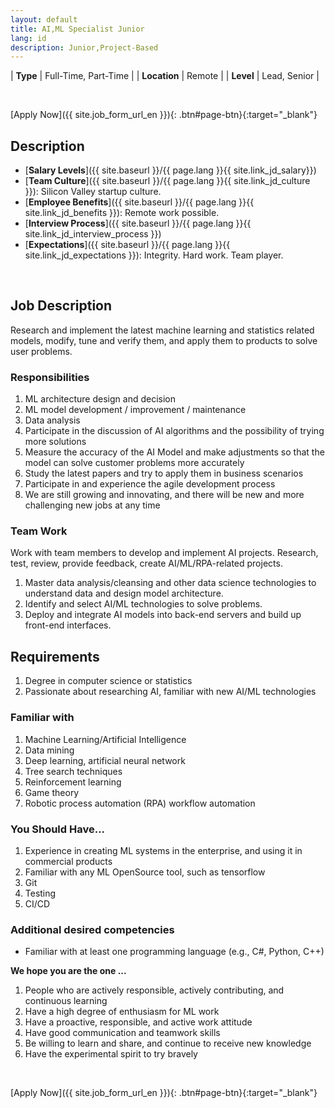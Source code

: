 ```yaml
---
layout: default
title: AI,ML Specialist Junior
lang: id
description: Junior,Project-Based
---
```




| **Type** | Full-Time, Part-Time |
| **Location** | Remote |
| **Level** | Lead, Senior  |

<br>

[Apply Now]({{ site.job_form_url_en }}){: .btn#page-btn}{:target="_blank"}

## Description
- [**Salary Levels**]({{ site.baseurl }}/{{ page.lang }}{{ site.link_jd_salary}})
- [**Team Culture**]({{ site.baseurl }}/{{ page.lang }}{{ site.link_jd_culture }}): Silicon Valley startup culture.
- [**Employee Benefits**]({{ site.baseurl }}/{{ page.lang }}{{ site.link_jd_benefits }}): Remote work possible.
- [**Interview Process**]({{ site.baseurl }}/{{ page.lang }}{{ site.link_jd_interview_process }})
- [**Expectations**]({{ site.baseurl }}/{{ page.lang }}{{ site.link_jd_expectations }}): Integrity. Hard work. Team player.

<br>

## Job Description

Research and implement the latest machine learning and statistics related models, modify, tune and verify them, and apply them to products to solve user problems.

### Responsibilities

1. ML architecture design and decision
1. ML model development / improvement / maintenance
1. Data analysis
1. Participate in the discussion of AI algorithms and the possibility of trying more solutions
1. Measure the accuracy of the AI Model and make adjustments so that the model can solve customer problems more accurately
1. Study the latest papers and try to apply them in business scenarios
1. Participate in and experience the agile development process
1. We are still growing and innovating, and there will be new and more challenging new jobs at any time

### Team Work

Work with team members to develop and implement AI projects. Research, test, review, provide feedback, create AI/ML/RPA-related projects.

1. Master data analysis/cleansing and other data science technologies to understand data and design model architecture.
1. Identify and select AI/ML technologies to solve problems.
1. Deploy and integrate AI ​models into back-end servers and build up front-end interfaces.



## Requirements

1. Degree in computer science or statistics
1. Passionate about researching AI, familiar with new AI/ML technologies

### Familiar with

1. Machine Learning/Artificial Intelligence
1. Data mining
1. Deep learning, artificial neural network
1. Tree search techniques
1. Reinforcement learning
1. Game theory
1. Robotic process automation (RPA) workflow automation

### You Should Have...

1. Experience in creating ML systems in the enterprise, and using it in commercial products
1. Familiar with any ML OpenSource tool, such as tensorflow
1. Git
1. Testing
1. CI/CD

### Additional desired competencies

- Familiar with at least one programming language (e.g., C#, Python, C++)

**We hope you are the one ...**

1. People who are actively responsible, actively contributing, and continuous learning
1. Have a high degree of enthusiasm for ML work
1. Have a proactive, responsible, and active work attitude
1. Have good communication and teamwork skills
1. Be willing to learn and share, and continue to receive new knowledge
1. Have the experimental spirit to try bravely

<br>

[Apply Now]({{ site.job_form_url_en }}){: .btn#page-btn}{:target="_blank"}

<br>